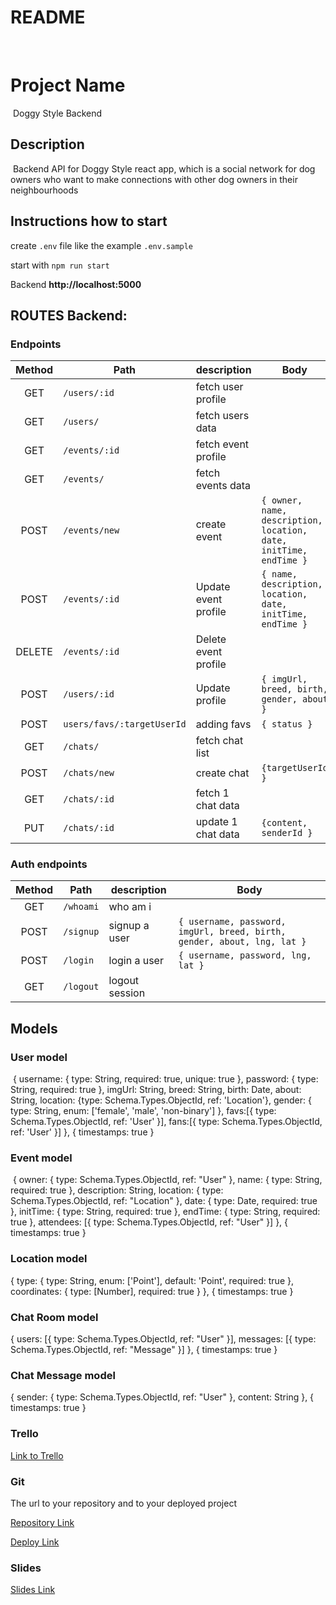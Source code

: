 # README
​
# Project Name
​
Doggy Style Backend
​
## Description
​
Backend API for Doggy Style react app, which is a social network for dog owners who want to make connections with other dog owners in their neighbourhoods

## Instructions how to start

create `.env` file like the example `.env.sample`

start with `npm run start`​

Backend **http://localhost:5000**
​

## ROUTES Backend:

### Endpoints

| Method | Path                   | description           | Body |
| :----: | ---------------        | --------------------  | ---- |
|  GET   | `/users/:id`           | fetch user profile    |      |
|  GET   | `/users/`              | fetch users data      |      |
|  GET   | `/events/:id`          | fetch event profile   |      |
|  GET   | `/events/`             | fetch events data     |      |
|  POST  | `/events/new`          | create event          | `{ owner, name, description, location, date, initTime, endTime }` |
|  POST  | `/events/:id`          | Update event profile  | `{ name, description, location, date, initTime, endTime }` |
| DELETE | `/events/:id`          | Delete event profile  |      |
|  POST  | `/users/:id`           | Update profile        | `{ imgUrl, breed, birth, gender, about }` |
|  POST  | `users/favs/:targetUserId`  | adding favs      | `{ status }` | 
|  GET   | `/chats/`              | fetch chat list       |      |
|  POST  | `/chats/new`           | create chat           | `{targetUserId }`   |
|  GET   | `/chats/:id`           | fetch 1 chat data     |      |
|  PUT   | `/chats/:id`           | update 1 chat data    | `{content, senderId }`  |

### Auth endpoints

| Method | Path      | description    | Body                     |
| :----: | --------- | -------------- | ------------------------ |
|  GET   | `/whoami` | who am i       |                          |
|  POST  | `/signup` | signup a user  | `{ username, password, imgUrl, breed, birth, gender, about, lng, lat }` |
|  POST  | `/login`  | login a user   | `{ username, password, lng, lat }` |
|  GET   | `/logout` | logout session |                          |



## Models

### User model
​
{
	username: { type: String, required: true, unique: true },
	password: { type: String, required: true },
	imgUrl: String,
	breed: String,
	birth: Date,
	about: String,
	location: {type: Schema.Types.ObjectId, ref: 'Location'},
	gender: { type: String, enum: ['female', 'male', 'non-binary'] },
	favs:[{ type: Schema.Types.ObjectId, ref: 'User' }],
	fans:[{ type: Schema.Types.ObjectId, ref: 'User' }]
},
{ timestamps: true }

### Event model
​
{
	owner: { type: Schema.Types.ObjectId, ref: "User" },
	name: { type: String, required: true },
	description: String,
	location: { type: Schema.Types.ObjectId, ref: "Location" },
	date: { type: Date, required: true },
	initTime: { type: String, required: true },
	endTime: { type: String, required: true },
	attendees: [{ type: Schema.Types.ObjectId, ref: "User" }]
},
{ timestamps: true }

### Location model

{
	type: {
		type: String,
		enum: ['Point'],
		default: 'Point',
		required: true
	},
	coordinates: {
		type: [Number],
		required: true
	}
},
{ timestamps: true }

### Chat Room model

{
	users: [{ type: Schema.Types.ObjectId, ref: "User" }],
	messages: [{ type: Schema.Types.ObjectId, ref: "Message" }]
},
{ timestamps: true }

### Chat Message model

{
	sender: { type: Schema.Types.ObjectId, ref: "User" },
	content: String
},
{ timestamps: true }

### Trello

[Link to Trello](https://trello.com/b/8Ok87uSv/doggy-style-react)

### Git

The url to your repository and to your deployed project

[Repository Link](https://github.com/javivarelakdi/doggy-style-backend)

[Deploy Link](http://heroku.com/)

### Slides

[Slides Link](http://slides.com/)



